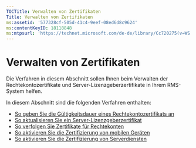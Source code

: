 ```yaml
---
TOCTitle: Verwalten von Zertifikaten
Title: Verwalten von Zertifikaten
ms:assetid: '577328cf-505d-41c4-9eef-08ed6d8c9624'
ms:contentKeyID: 18118848
ms:mtpsurl: 'https://technet.microsoft.com/de-de/library/Cc720275(v=WS.10)'
---
```


Verwalten von Zertifikaten
==========================

Die Verfahren in diesem Abschnitt sollen Ihnen beim Verwalten der Rechtekontozertifikate und Server-Lizenzgeberzertifikate in Ihrem RMS-System helfen.

In diesem Abschnitt sind die folgenden Verfahren enthalten:

-   [So geben Sie die Gültigkeitsdauer eines Rechtekontozertifikats an](https://technet.microsoft.com/ea5cb2f7-9441-401a-bc38-a46006e095d1)
-   [So aktualisieren Sie ein Server-Lizenzgeberzertifikat](https://technet.microsoft.com/affce9cf-8b46-4293-8e1c-ee06f2ca6537)
-   [So verfolgen Sie Zertifikate für Rechtekonten](https://technet.microsoft.com/f9efac9f-c725-4bce-a89f-7691b0d8ffc0)
-   [So aktivieren Sie die Zertifizierung von mobilen Geräten](https://technet.microsoft.com/93ec088e-9056-4c3c-bd97-1173fb194578)
-   [So aktivieren Sie die Zertifizierung von Serverdiensten](https://technet.microsoft.com/0ed78c85-7acb-4e3b-a594-613f8ccb5b14)